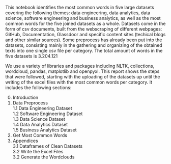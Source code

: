
This notebook identifies the most common words in five large datasets covering the following themes: data engineering, data analytics, data science, software engineering and business analytics, as well as the most common words for the  five joined datasets as a whole. Datasets come in the form of csv documents, built from the webscraping of different webpages: GitHub, Documentation, Glassdoor and specific content sites (techical blogs and other similar sources). Some preprocess has already been put into the datasets, consisting mainly in the gathering and organizing of the obtained texts into one single csv file per category. The total amount of words in the five datasets is $3.204.121$<br>

We use a variety of libraries and packages including NLTK, collections, wordcloud, pandas, matplotlib and openpyxl. This report shows the steps that were followed, starting with the uploading of the datasets up until the writing of the excel files with the most common words per category. It includes the following sections:

0. Introduction<br>
1. Data Preprocess <br>
     1.1 Data Engineering Dataset<br>
     1.2 Software Engineering Dataset<br>
     1.3 Data Science Dataset<br>
     1.4 Data Analytics Dataset<br>
     1.5 Business Analytics Dataset<br>
2. Get Most Common Words<br>
3. Appendices<br>
     3.1 Dataframes of Clean Datasets<br>
     3.2 Write the Excel Files<br>
     3.2 Generate the Wordclouds
